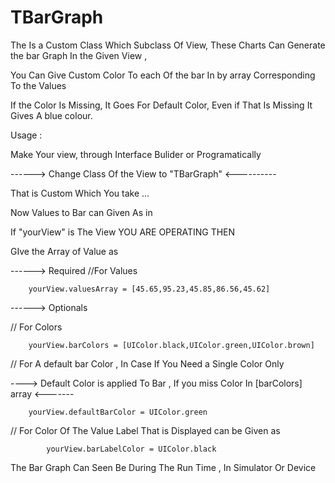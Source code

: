 # TBarGraph


The Is a Custom Class Which Subclass Of View, These Charts Can Generate the bar Graph In the Given View , 

You Can Give Custom Color To each Of the bar In by array Corresponding To the Values

If the Color Is Missing, It Goes For Default Color, Even if That Is Missing It Gives A blue colour.



Usage : 

Make Your view, through Interface Bulider or Programatically

------>   Change Class Of the View to "TBarGraph" <----------

That is Custom Which You take ...

Now
Values to Bar can Given As in 

If "yourView" is The View YOU ARE OPERATING THEN

GIve the Array of Value as
 
 ------> Required
 //For Values
 
        yourView.valuesArray = [45.65,95.23,45.85,86.56,45.62]



------> Optionals

// For Colors

        yourView.barColors = [UIColor.black,UIColor.green,UIColor.brown]
        

// For A default bar Color , In Case If You Need a Single Color Only

----> Default Color is applied To Bar , If  you miss Color In [barColors] array <-------


        yourView.defaultBarColor = UIColor.green
    
// For Color Of The Value Label That  is Displayed can be Given as

            yourView.barLabelColor = UIColor.black
    

The Bar Graph Can Seen Be During The Run Time , In Simulator Or Device
        







